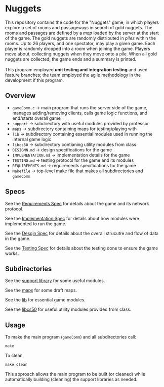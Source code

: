 # Nuggets

This repository contains the code for the "Nuggets" game, in which players explore a set of rooms and passageways in search of gold nuggets.
The rooms and passages are defined by a *map* loaded by the server at the start of the game.
The gold nuggets are randomly distributed in *piles* within the rooms.
Up to 26 players, and one spectator, may play a given game.
Each player is randomly dropped into a room when joining the game.
Players move about, collecting nuggets when they move onto a pile.
When all gold nuggets are collected, the game ends and a summary is printed. <br/> <br/>
This program employed **unit testing and integration testing** and used feature branches; the team employed the agile methodology in the development if this program.

## Overview
* `gameComm.c` -> main program that runs the server side of the game, manages adding/removing clients, calls game logic functions, and end/starts overall game
* `support` -> subdirectory with useful modules provided by professor
* `maps` -> subdirectory containing maps for testing/playing with
* `lib` -> subdirectory containing essential modules used in running the internal game logic
* `libcs50` -> subdirectory contianing utility modules from class 
* `DESIGNN.md` -> design specifications for the game
* `IMPLEMENTATION.md` -> implementation details for the game
* `TESTING.md` -> testing protocol for the game and its modules
* `REQUIREMENTS.md` -> requirements specifications for the game
* `Makefile` -> top-level make file that makes all subdirectories and `gameComm`

## Specs

See the [Requirements Spec](REQUIREMENTS.md) for details about the game and its network protocol.

See the [Implementation Spec](IMPLEMENTATION.md) for details about how modules were implemented to run the game.

See the [Desgin Spec](DESIGN.md) for details about the overall strucutre and flow of data in the game.

See the [Testing Spec](TESTING.md) for details about the testing done to ensure the game works.


## Subdirectories

See the [support library](support/README.md) for some useful modules.

See the [maps](maps/README.md) for some draft maps.

See the [lib](lib/README.md) for essential game modules.

See the [libcs50](libcs50/README.md) for useful utility modules provided from class.


## Usage

To make the main program (`gameComm`) and all subdirectories call:
```c
make
```
To clean,
```c
make clean
```

This approach allows the main program to be built (or cleaned) while automatically building (cleaning) the support libraries as needed.
